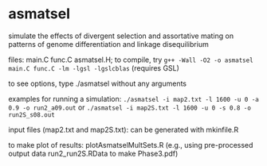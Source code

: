 # asmatsel
simulate the effects of divergent selection and assortative mating on patterns of genome differentiation and linkage disequilibrium


files: main.C func.C asmatsel.H; to compile, try 
`g++ -Wall -O2 -o asmatsel main.C func.C -lm -lgsl -lgslcblas` (requires GSL)

to see options, type ./asmatsel without any  arguments

examples for running a simulation:
`./asmatsel -i map2.txt -l 1600 -u 0 -a 0.9 -o run2_a09.out`
or `./asmatsel -i map2S.txt -l 1600 -u 0 -s 0.8 -o run2S_s08.out`

input files (map2.txt and map2S.txt): 
can be generated with mkinfile.R

to make plot of results:
plotAsmatselMultSets.R
(e.g., using pre-processed output data run2_run2S.RData to make Phase3.pdf)
